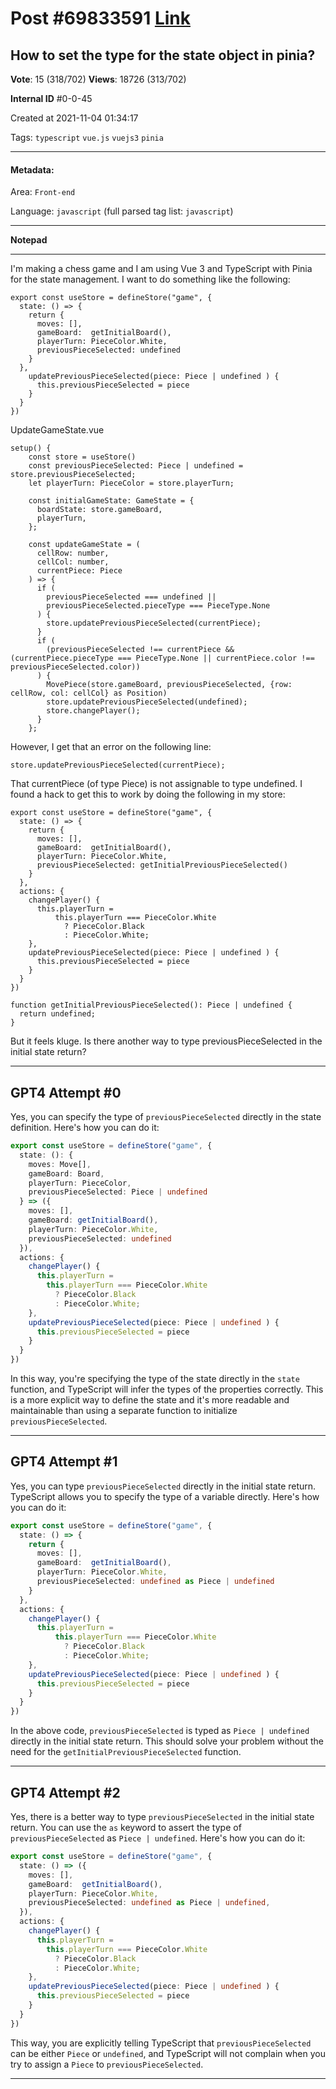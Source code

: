 
# Post \#69833591 [Link](https://stackoverflow.com/questions/69833591/)

## How to set the type for the state object in pinia?

**Vote**: 15 (318/702) **Views**: 18726 (313/702) 

**Internal ID** \#0-0-45

Created at 2021-11-04 01:34:17

Tags: `typescript` `vue.js` `vuejs3` `pinia`

----------

#### Metadata:

Area: `Front-end`

Language: `javascript` (full parsed tag list: `javascript`)

----------

**Notepad**


----------

I'm making a chess game and I am using Vue 3 and TypeScript with Pinia for the state management.
I want to do something like the following:
```
export const useStore = defineStore("game", {
  state: () => {
    return {
      moves: [],
      gameBoard:  getInitialBoard(),
      playerTurn: PieceColor.White,
      previousPieceSelected: undefined
    }
  },
    updatePreviousPieceSelected(piece: Piece | undefined ) {
      this.previousPieceSelected = piece
    }
  }
})
```

UpdateGameState.vue
```
setup() {
    const store = useStore()
    const previousPieceSelected: Piece | undefined = store.previousPieceSelected;
    let playerTurn: PieceColor = store.playerTurn;

    const initialGameState: GameState = {
      boardState: store.gameBoard,
      playerTurn,
    };

    const updateGameState = (
      cellRow: number,
      cellCol: number,
      currentPiece: Piece
    ) => {
      if (
        previousPieceSelected === undefined ||
        previousPieceSelected.pieceType === PieceType.None
      ) {
        store.updatePreviousPieceSelected(currentPiece);
      }
      if (
        (previousPieceSelected !== currentPiece && (currentPiece.pieceType === PieceType.None || currentPiece.color !== previousPieceSelected.color)) 
      ) {
        MovePiece(store.gameBoard, previousPieceSelected, {row: cellRow, col: cellCol} as Position)
        store.updatePreviousPieceSelected(undefined);
        store.changePlayer();
      }
    };
```

However, I get that an error on the following line:
```
store.updatePreviousPieceSelected(currentPiece);
```

That currentPiece (of type Piece) is not assignable to type undefined. I found a hack to get this to work by doing the following in my store:
```
export const useStore = defineStore("game", {
  state: () => {
    return {
      moves: [],
      gameBoard:  getInitialBoard(),
      playerTurn: PieceColor.White,
      previousPieceSelected: getInitialPreviousPieceSelected()
    }
  },
  actions: {
    changePlayer() {
      this.playerTurn =
          this.playerTurn === PieceColor.White
            ? PieceColor.Black
            : PieceColor.White;
    },
    updatePreviousPieceSelected(piece: Piece | undefined ) {
      this.previousPieceSelected = piece
    }
  }
})

function getInitialPreviousPieceSelected(): Piece | undefined {
  return undefined;
}
```

But it feels kluge. Is there another way to type previousPieceSelected in the initial state return?


----------
        
## GPT4 Attempt \#0

Yes, you can specify the type of `previousPieceSelected` directly in the state definition. Here's how you can do it:

```ts
export const useStore = defineStore("game", {
  state: (): {
    moves: Move[],
    gameBoard: Board,
    playerTurn: PieceColor,
    previousPieceSelected: Piece | undefined
  } => ({
    moves: [],
    gameBoard: getInitialBoard(),
    playerTurn: PieceColor.White,
    previousPieceSelected: undefined
  }),
  actions: {
    changePlayer() {
      this.playerTurn =
        this.playerTurn === PieceColor.White
          ? PieceColor.Black
          : PieceColor.White;
    },
    updatePreviousPieceSelected(piece: Piece | undefined ) {
      this.previousPieceSelected = piece
    }
  }
})
```

In this way, you're specifying the type of the state directly in the `state` function, and TypeScript will infer the types of the properties correctly. This is a more explicit way to define the state and it's more readable and maintainable than using a separate function to initialize `previousPieceSelected`.

--------

## GPT4 Attempt \#1

Yes, you can type `previousPieceSelected` directly in the initial state return. TypeScript allows you to specify the type of a variable directly. Here's how you can do it:

```typescript
export const useStore = defineStore("game", {
  state: () => {
    return {
      moves: [],
      gameBoard:  getInitialBoard(),
      playerTurn: PieceColor.White,
      previousPieceSelected: undefined as Piece | undefined
    }
  },
  actions: {
    changePlayer() {
      this.playerTurn =
          this.playerTurn === PieceColor.White
            ? PieceColor.Black
            : PieceColor.White;
    },
    updatePreviousPieceSelected(piece: Piece | undefined ) {
      this.previousPieceSelected = piece
    }
  }
})
```

In the above code, `previousPieceSelected` is typed as `Piece | undefined` directly in the initial state return. This should solve your problem without the need for the `getInitialPreviousPieceSelected` function.

--------

## GPT4 Attempt \#2

Yes, there is a better way to type `previousPieceSelected` in the initial state return. You can use the `as` keyword to assert the type of `previousPieceSelected` as `Piece | undefined`. Here's how you can do it:

```ts
export const useStore = defineStore("game", {
  state: () => ({
    moves: [],
    gameBoard:  getInitialBoard(),
    playerTurn: PieceColor.White,
    previousPieceSelected: undefined as Piece | undefined,
  }),
  actions: {
    changePlayer() {
      this.playerTurn =
        this.playerTurn === PieceColor.White
          ? PieceColor.Black
          : PieceColor.White;
    },
    updatePreviousPieceSelected(piece: Piece | undefined ) {
      this.previousPieceSelected = piece
    }
  }
})
```

This way, you are explicitly telling TypeScript that `previousPieceSelected` can be either `Piece` or `undefined`, and TypeScript will not complain when you try to assign a `Piece` to `previousPieceSelected`.

--------
